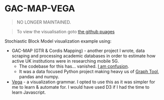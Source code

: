 # GAC-MAP-VEGA

> NO LONGER MAINTAINED.

> To view the visualisation goto [the github puages](https://jgwinnett.github.io/GAC-MAP-VEGA/)

Stochiastic Block Model visualization example using:

* GAC-MAP (GTR & Cordis Mapping) - another project I wrote, data scraping and processing academic databases in order to estimate how active UK institutions were in researching mobile 5G.
  * The codebase for this has... vanished. [I am confusion](https://www.youtube.com/watch?v=U7X7cEh5au8). 
  * It was a data focused Python project making heavy us of [Graph Tool](https://graph-tool.skewed.de/), pandas and numpy. 
* [Vega](https://vega.github.io/vega/) - a visualization grammar. I opted to use this as it was simpler for me to learn & automate for. I would have used D3 if I had the time to learn Javascript.

